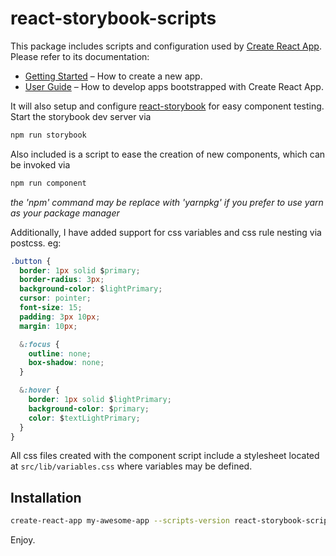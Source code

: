 # react-storybook-scripts

This package includes scripts and configuration used by [Create React App](https://github.com/facebookincubator/create-react-app).  
Please refer to its documentation:

* [Getting Started](https://github.com/facebookincubator/create-react-app/blob/master/README.md#getting-started) – How to create a new app.
* [User Guide](https://github.com/facebookincubator/create-react-app/blob/master/packages/react-scripts/template/README.md) – How to develop apps bootstrapped with Create React App.

It will also setup and configure [react-storybook](https://getstorybook.io) for easy component testing.
Start the storybook dev server via
```bash
npm run storybook
```

Also included is a script to ease the creation of new components, which can be invoked via
```bash
npm run component
```

_the 'npm' command may be replace with 'yarnpkg' if you prefer to use yarn as your package manager_

Additionally, I have added support for css variables and css rule nesting via postcss.
eg: 
```css
.button {
  border: 1px solid $primary;
  border-radius: 3px;
  background-color: $lightPrimary;
  cursor: pointer;
  font-size: 15;
  padding: 3px 10px;
  margin: 10px;

  &:focus {
    outline: none;
    box-shadow: none;
  }

  &:hover {
    border: 1px solid $lightPrimary;
    background-color: $primary;
    color: $textLightPrimary;
  }
}

```

All css files created with the component script include a stylesheet located at `src/lib/variables.css` where variables may be defined.

## Installation
```bash
create-react-app my-awesome-app --scripts-version react-storybook-scripts
```

Enjoy.
